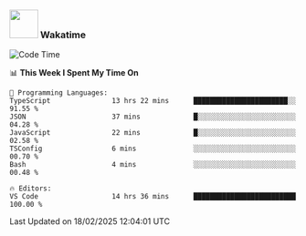 ### <img src="https://media.giphy.com/media/VgCDAzcKvsR6OM0uWg/giphy.gif" width="50"> Wakatime

  <!--START_SECTION:waka-->
![Code Time](http://img.shields.io/badge/Code%20Time-1%2C492%20hrs%202%20mins-blue)

📊 **This Week I Spent My Time On** 

```text
💬 Programming Languages: 
TypeScript               13 hrs 22 mins      ███████████████████████░░   91.55 % 
JSON                     37 mins             █░░░░░░░░░░░░░░░░░░░░░░░░   04.28 % 
JavaScript               22 mins             █░░░░░░░░░░░░░░░░░░░░░░░░   02.58 % 
TSConfig                 6 mins              ░░░░░░░░░░░░░░░░░░░░░░░░░   00.70 % 
Bash                     4 mins              ░░░░░░░░░░░░░░░░░░░░░░░░░   00.48 % 

🔥 Editors: 
VS Code                  14 hrs 36 mins      █████████████████████████   100.00 % 
```


 Last Updated on 18/02/2025 12:04:01 UTC
<!--END_SECTION:waka-->
